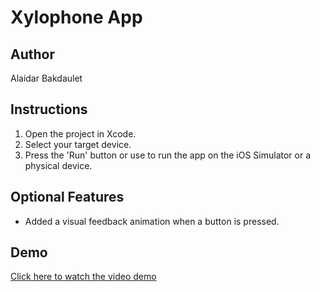# Xylophone App

## Author
Alaidar Bakdaulet

## Instructions
1. Open the project in Xcode.
2. Select your target device.
3. Press the 'Run' button or use  to run the app on the iOS Simulator or a physical device.

## Optional Features
- Added a visual feedback animation when a button is pressed.

## Demo

[Click here to watch the video demo](https://github.com/ALLETttttt/KBTU_IOS_Dev/blob/main/Assignment5/Simulator%20Screen%20Recording%20-%20iPhone%2015%20Pro%20-%202024-10-21%20at%2016.39.48.mp4)
